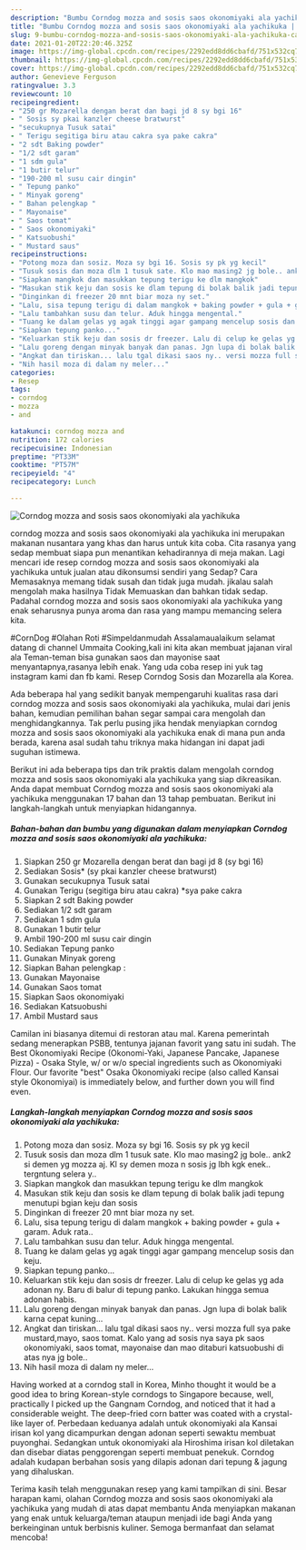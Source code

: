 ```yaml
---
description: "Bumbu Corndog mozza and sosis saos okonomiyaki ala yachikuka | Cara Mengolah Corndog mozza and sosis saos okonomiyaki ala yachikuka Yang Enak dan Simpel"
title: "Bumbu Corndog mozza and sosis saos okonomiyaki ala yachikuka | Cara Mengolah Corndog mozza and sosis saos okonomiyaki ala yachikuka Yang Enak dan Simpel"
slug: 9-bumbu-corndog-mozza-and-sosis-saos-okonomiyaki-ala-yachikuka-cara-mengolah-corndog-mozza-and-sosis-saos-okonomiyaki-ala-yachikuka-yang-enak-dan-simpel
date: 2021-01-20T22:20:46.325Z
image: https://img-global.cpcdn.com/recipes/2292edd8dd6cbafd/751x532cq70/corndog-mozza-and-sosis-saos-okonomiyaki-ala-yachikuka-foto-resep-utama.jpg
thumbnail: https://img-global.cpcdn.com/recipes/2292edd8dd6cbafd/751x532cq70/corndog-mozza-and-sosis-saos-okonomiyaki-ala-yachikuka-foto-resep-utama.jpg
cover: https://img-global.cpcdn.com/recipes/2292edd8dd6cbafd/751x532cq70/corndog-mozza-and-sosis-saos-okonomiyaki-ala-yachikuka-foto-resep-utama.jpg
author: Genevieve Ferguson
ratingvalue: 3.3
reviewcount: 10
recipeingredient:
- "250 gr Mozarella dengan berat dan bagi jd 8 sy bgi 16"
- " Sosis sy pkai kanzler cheese bratwurst"
- "secukupnya Tusuk satai"
- " Terigu segitiga biru atau cakra sya pake cakra"
- "2 sdt Baking powder"
- "1/2 sdt garam"
- "1 sdm gula"
- "1 butir telur"
- "190-200 ml susu cair dingin"
- " Tepung panko"
- " Minyak goreng"
- " Bahan pelengkap "
- " Mayonaise"
- " Saos tomat"
- " Saos okonomiyaki"
- " Katsuobushi"
- " Mustard saus"
recipeinstructions:
- "Potong moza dan sosiz. Moza sy bgi 16. Sosis sy pk yg kecil"
- "Tusuk sosis dan moza dlm 1 tusuk sate. Klo mao masing2 jg bole.. ank2 si demen yg mozza aj. Kl sy demen moza n sosis jg lbh kgk enek.. tergntung selera y.."
- "Siapkan mangkok dan masukkan tepung terigu ke dlm mangkok"
- "Masukan stik keju dan sosis ke dlam tepung di bolak balik jadi tepung menutupi bgian keju dan sosis"
- "Dinginkan di freezer 20 mnt biar moza ny set."
- "Lalu, sisa tepung terigu di dalam mangkok + baking powder + gula + garam. Aduk rata.."
- "Lalu tambahkan susu dan telur. Aduk hingga mengental."
- "Tuang ke dalam gelas yg agak tinggi agar gampang mencelup sosis dan keju."
- "Siapkan tepung panko..."
- "Keluarkan stik keju dan sosis dr freezer. Lalu di celup ke gelas yg ada adonan ny. Baru di balur di tepung panko. Lakukan hingga semua adonan habis."
- "Lalu goreng dengan minyak banyak dan panas. Jgn lupa di bolak balik karna cepat kuning..."
- "Angkat dan tiriskan... lalu tgal dikasi saos ny.. versi mozza full sya pake mustard,mayo, saos tomat. Kalo yang ad sosis nya saya pk saos okonomiyaki, saos tomat, mayonaise dan mao ditaburi katsuobushi di atas nya jg bole.."
- "Nih hasil moza di dalam ny meler..."
categories:
- Resep
tags:
- corndog
- mozza
- and

katakunci: corndog mozza and 
nutrition: 172 calories
recipecuisine: Indonesian
preptime: "PT33M"
cooktime: "PT57M"
recipeyield: "4"
recipecategory: Lunch

---
```



![Corndog mozza and sosis saos okonomiyaki ala yachikuka](https://img-global.cpcdn.com/recipes/2292edd8dd6cbafd/751x532cq70/corndog-mozza-and-sosis-saos-okonomiyaki-ala-yachikuka-foto-resep-utama.jpg)


corndog mozza and sosis saos okonomiyaki ala yachikuka ini merupakan makanan nusantara yang khas dan harus untuk kita coba. Cita rasanya yang sedap membuat siapa pun menantikan kehadirannya di meja makan.
Lagi mencari ide resep corndog mozza and sosis saos okonomiyaki ala yachikuka untuk jualan atau dikonsumsi sendiri yang Sedap? Cara Memasaknya memang tidak susah dan tidak juga mudah. jikalau salah mengolah maka hasilnya Tidak Memuaskan dan bahkan tidak sedap. Padahal corndog mozza and sosis saos okonomiyaki ala yachikuka yang enak seharusnya punya aroma dan rasa yang mampu memancing selera kita.

#CornDog #Olahan Roti #Simpeldanmudah Assalamaualaikum selamat datang di channel Ummaita Cooking,kali ini kita akan membuat jajanan viral ala Teman-teman bisa gunakan saos dan mayonise saat menyantapnya,rasanya lebih enak. Yang uda coba resep ini yuk tag instagram kami dan fb kami. Resep Corndog Sosis dan Mozarella ala Korea.

Ada beberapa hal yang sedikit banyak mempengaruhi kualitas rasa dari corndog mozza and sosis saos okonomiyaki ala yachikuka, mulai dari jenis bahan, kemudian pemilihan bahan segar sampai cara mengolah dan menghidangkannya. Tak perlu pusing jika hendak menyiapkan corndog mozza and sosis saos okonomiyaki ala yachikuka enak di mana pun anda berada, karena asal sudah tahu triknya maka hidangan ini dapat jadi suguhan istimewa.


Berikut ini ada beberapa tips dan trik praktis dalam mengolah corndog mozza and sosis saos okonomiyaki ala yachikuka yang siap dikreasikan. Anda dapat membuat Corndog mozza and sosis saos okonomiyaki ala yachikuka menggunakan 17 bahan dan 13 tahap pembuatan. Berikut ini langkah-langkah untuk menyiapkan hidangannya.

<!--inarticleads1-->

##### Bahan-bahan dan bumbu yang digunakan dalam menyiapkan Corndog mozza and sosis saos okonomiyaki ala yachikuka:

1. Siapkan 250 gr Mozarella dengan berat dan bagi jd 8 (sy bgi 16)
1. Sediakan  Sosis* (sy pkai kanzler cheese bratwurst)
1. Gunakan secukupnya Tusuk satai
1. Gunakan  Terigu (segitiga biru atau cakra) *sya pake cakra
1. Siapkan 2 sdt Baking powder
1. Sediakan 1/2 sdt garam
1. Sediakan 1 sdm gula
1. Gunakan 1 butir telur
1. Ambil 190-200 ml susu cair dingin
1. Sediakan  Tepung panko
1. Gunakan  Minyak goreng
1. Siapkan  Bahan pelengkap :
1. Gunakan  Mayonaise
1. Gunakan  Saos tomat
1. Siapkan  Saos okonomiyaki
1. Sediakan  Katsuobushi
1. Ambil  Mustard saus


Camilan ini biasanya ditemui di restoran atau mal. Karena pemerintah sedang menerapkan PSBB, tentunya jajanan favorit yang satu ini sudah. The Best Okonomiyaki Recipe (Okonomi-Yaki, Japanese Pancake, Japanese Pizza) - Osaka Style, w/ or w/o special ingredients such as Okonomiyaki Flour. Our favorite &#34;best&#34; Osaka Okonomiyaki recipe (also called Kansai style Okonomiyai) is immediately below, and further down you will find even. 

<!--inarticleads2-->

##### Langkah-langkah menyiapkan Corndog mozza and sosis saos okonomiyaki ala yachikuka:

1. Potong moza dan sosiz. Moza sy bgi 16. Sosis sy pk yg kecil
1. Tusuk sosis dan moza dlm 1 tusuk sate. Klo mao masing2 jg bole.. ank2 si demen yg mozza aj. Kl sy demen moza n sosis jg lbh kgk enek.. tergntung selera y..
1. Siapkan mangkok dan masukkan tepung terigu ke dlm mangkok
1. Masukan stik keju dan sosis ke dlam tepung di bolak balik jadi tepung menutupi bgian keju dan sosis
1. Dinginkan di freezer 20 mnt biar moza ny set.
1. Lalu, sisa tepung terigu di dalam mangkok + baking powder + gula + garam. Aduk rata..
1. Lalu tambahkan susu dan telur. Aduk hingga mengental.
1. Tuang ke dalam gelas yg agak tinggi agar gampang mencelup sosis dan keju.
1. Siapkan tepung panko...
1. Keluarkan stik keju dan sosis dr freezer. Lalu di celup ke gelas yg ada adonan ny. Baru di balur di tepung panko. Lakukan hingga semua adonan habis.
1. Lalu goreng dengan minyak banyak dan panas. Jgn lupa di bolak balik karna cepat kuning...
1. Angkat dan tiriskan... lalu tgal dikasi saos ny.. versi mozza full sya pake mustard,mayo, saos tomat. Kalo yang ad sosis nya saya pk saos okonomiyaki, saos tomat, mayonaise dan mao ditaburi katsuobushi di atas nya jg bole..
1. Nih hasil moza di dalam ny meler...


Having worked at a corndog stall in Korea, Minho thought it would be a good idea to bring Korean-style corndogs to Singapore because, well, practically I picked up the Gangnam Corndog, and noticed that it had a considerable weight. The deep-fried corn batter was coated with a crystal-like layer of. Perbedaan keduanya adalah untuk okonomiyaki ala Kansai irisan kol yang dicampurkan dengan adonan seperti sewaktu membuat puyonghai. Sedangkan untuk okonomiyaki ala Hiroshima irisan kol diletakan dan disebar diatas penggorengan seperti membuat penekuk. Corndog adalah kudapan berbahan sosis yang dilapis adonan dari tepung &amp; jagung yang dihaluskan. 

Terima kasih telah menggunakan resep yang kami tampilkan di sini. Besar harapan kami, olahan Corndog mozza and sosis saos okonomiyaki ala yachikuka yang mudah di atas dapat membantu Anda menyiapkan makanan yang enak untuk keluarga/teman ataupun menjadi ide bagi Anda yang berkeinginan untuk berbisnis kuliner. Semoga bermanfaat dan selamat mencoba!
